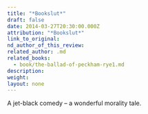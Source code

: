 ```yaml
---
title: "*Bookslut*"
draft: false
date: 2014-03-27T20:30:00.000Z
attribution: "*Bookslut*"
link_to_original:
nd_author_of_this_review:
related_author: .md
related_books:
  - book/the-ballad-of-peckham-rye1.md
description:
weight:
layout: none
---
```

A jet-black comedy – a wonderful morality tale.

